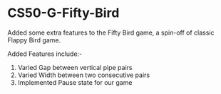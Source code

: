 # CS50-G-Fifty-Bird
Added some extra features to the Fifty Bird game, a spin-off of classic Flappy Bird game.

Added Features include:-
  1. Varied Gap between vertical pipe pairs
  2. Varied Width between two consecutive pairs
  3. Implemented Pause state for our game
